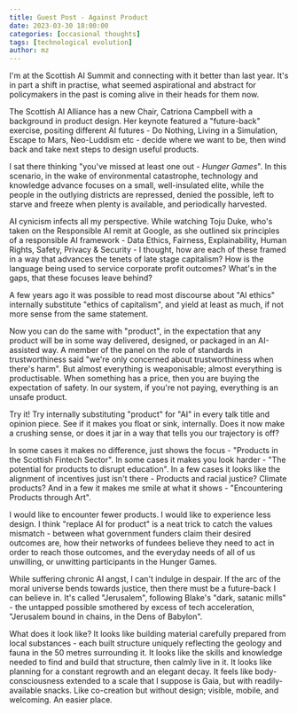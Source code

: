 ```yaml
---
title: Guest Post - Against Product
date: 2023-03-30 18:00:00
categories: [occasional thoughts]
tags: [technological evolution]
author: mz
---
```


I'm at the Scottish AI Summit and connecting with it better than last year. It's in part a shift in practise, what seemed aspirational and abstract for policymakers in the past is coming alive in their heads for them now.

The Scottish AI Alliance has a new Chair, Catriona Campbell with a background in product design. Her keynote featured a "future-back" exercise, positing different AI futures - Do Nothing, Living in a Simulation, Escape to Mars, Neo-Luddism etc - decide where we want to be, then wind back and take next steps to design useful products.

I sat there thinking "you've missed at least one out - _Hunger Games_". In this scenario, in the wake of environmental catastrophe, technology and knowledge advance focuses on a small, well-insulated elite, while the people in the outlying districts are repressed, denied the possible, left to starve and freeze when plenty is available, and periodically harvested.

AI cynicism infects all my perspective. While watching Toju Duke, who's taken on the Responsible AI remit at Google, as she outlined six principles of a responsible AI framework - Data Ethics, Fairness, Explainability, Human Rights, Safety, Privacy & Security - I thought, how are each of these framed in a way that advances the tenets of late stage capitalism? How is the language being used to service corporate profit outcomes? What's in the gaps, that these focuses leave behind?

A few years ago it was possible to read most discourse about "AI ethics" internally substitute "ethics of capitalism", and yield at least as much, if not more sense from the same statement.

Now you can do the same with "product", in the expectation that any product will be in some way delivered, designed, or packaged in an AI-assisted way. A member of the panel on the role of standards in trustworthiness said "we're only concerned about trustworthiness when there's harm". But almost everything is weaponisable; almost everything is productisable. When something has a price, then you are buying the expectation of safety. In our system, if you're not paying, everything is an unsafe product.

Try it! Try internally substituting "product" for "AI" in every talk title and opinion piece. See if it makes you float or sink, internally. Does it now make a crushing sense, or does it jar in a way that tells you our trajectory is off?

In some cases it makes no difference, just shows the focus - "Products in the Scottish Fintech Sector". In some cases it makes you look harder - "The potential for products to disrupt education". In a few cases it looks like the alignment of incentives just isn't there - Products and racial justice? Climate products? And in a few it makes me smile at what it shows - "Encountering Products through Art".

I would like to encounter fewer products. I would like to experience less design. I think "replace AI for product" is a neat trick to catch the values mismatch - between what government funders claim their desired outcomes are, how their networks of fundees believe they need to act in order to reach those outcomes, and the everyday needs of all of us unwilling, or unwitting participants in the Hunger Games.

While suffering chronic AI angst, I can't indulge in despair. If the arc of the moral universe bends towards justice, then there must be a future-back I can believe in. It's called "Jerusalem", following Blake's "dark, satanic mills" - the untapped possible smothered by excess of tech acceleration, "Jerusalem bound in chains, in the Dens of Babylon".

What does it look like? It looks like building material carefully prepared from local substances - each built structure uniquely reflecting the geology and fauna in the 50 metres surrounding it. It looks like the skills and knowledge needed to find and build that structure, then calmly live in it. It looks like planning for a constant regrowth and an elegant decay. It feels like body-consciousness extended to a scale that I suppose is Gaia, but with readily-available snacks. Like co-creation but without design; visible, mobile, and welcoming. An easier place.
